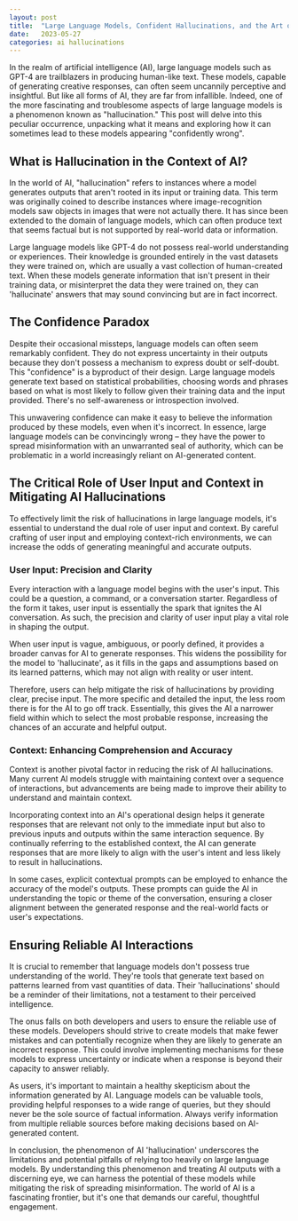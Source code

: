 ```yaml
---
layout: post
title:  "Large Language Models, Confident Hallucinations, and the Art of Being Convincingly Wrong"
date:   2023-05-27
categories: ai hallucinations
---
```


In the realm of artificial intelligence (AI), large language models such as GPT-4 are trailblazers in producing human-like text. These models, capable of generating creative responses, can often seem uncannily perceptive and insightful. But like all forms of AI, they are far from infallible. Indeed, one of the more fascinating and troublesome aspects of large language models is a phenomenon known as "hallucination." This post will delve into this peculiar occurrence, unpacking what it means and exploring how it can sometimes lead to these models appearing "confidently wrong".

## What is Hallucination in the Context of AI?

In the world of AI, "hallucination" refers to instances where a model generates outputs that aren't rooted in its input or training data. This term was originally coined to describe instances where image-recognition models saw objects in images that were not actually there. It has since been extended to the domain of language models, which can often produce text that seems factual but is not supported by real-world data or information.

Large language models like GPT-4 do not possess real-world understanding or experiences. Their knowledge is grounded entirely in the vast datasets they were trained on, which are usually a vast collection of human-created text. When these models generate information that isn't present in their training data, or misinterpret the data they were trained on, they can 'hallucinate' answers that may sound convincing but are in fact incorrect.

## The Confidence Paradox

Despite their occasional missteps, language models can often seem remarkably confident. They do not express uncertainty in their outputs because they don't possess a mechanism to express doubt or self-doubt. This "confidence" is a byproduct of their design. Large language models generate text based on statistical probabilities, choosing words and phrases based on what is most likely to follow given their training data and the input provided. There's no self-awareness or introspection involved.

This unwavering confidence can make it easy to believe the information produced by these models, even when it's incorrect. In essence, large language models can be convincingly wrong – they have the power to spread misinformation with an unwarranted seal of authority, which can be problematic in a world increasingly reliant on AI-generated content.

## The Critical Role of User Input and Context in Mitigating AI Hallucinations

To effectively limit the risk of hallucinations in large language models, it's essential to understand the dual role of user input and context. By careful crafting of user input and employing context-rich environments, we can increase the odds of generating meaningful and accurate outputs.

### User Input: Precision and Clarity

Every interaction with a language model begins with the user's input. This could be a question, a command, or a conversation starter. Regardless of the form it takes, user input is essentially the spark that ignites the AI conversation. As such, the precision and clarity of user input play a vital role in shaping the output.

When user input is vague, ambiguous, or poorly defined, it provides a broader canvas for AI to generate responses. This widens the possibility for the model to 'hallucinate', as it fills in the gaps and assumptions based on its learned patterns, which may not align with reality or user intent.

Therefore, users can help mitigate the risk of hallucinations by providing clear, precise input. The more specific and detailed the input, the less room there is for the AI to go off track. Essentially, this gives the AI a narrower field within which to select the most probable response, increasing the chances of an accurate and helpful output.

### Context: Enhancing Comprehension and Accuracy

Context is another pivotal factor in reducing the risk of AI hallucinations. Many current AI models struggle with maintaining context over a sequence of interactions, but advancements are being made to improve their ability to understand and maintain context.

Incorporating context into an AI's operational design helps it generate responses that are relevant not only to the immediate input but also to previous inputs and outputs within the same interaction sequence. By continually referring to the established context, the AI can generate responses that are more likely to align with the user's intent and less likely to result in hallucinations.

In some cases, explicit contextual prompts can be employed to enhance the accuracy of the model's outputs. These prompts can guide the AI in understanding the topic or theme of the conversation, ensuring a closer alignment between the generated response and the real-world facts or user's expectations.

## Ensuring Reliable AI Interactions

It is crucial to remember that language models don't possess true understanding of the world. They're tools that generate text based on patterns learned from vast quantities of data. Their 'hallucinations' should be a reminder of their limitations, not a testament to their perceived intelligence.

The onus falls on both developers and users to ensure the reliable use of these models. Developers should strive to create models that make fewer mistakes and can potentially recognize when they are likely to generate an incorrect response. This could involve implementing mechanisms for these models to express uncertainty or indicate when a response is beyond their capacity to answer reliably.

As users, it's important to maintain a healthy skepticism about the information generated by AI. Language models can be valuable tools, providing helpful responses to a wide range of queries, but they should never be the sole source of factual information. Always verify information from multiple reliable sources before making decisions based on AI-generated content.

In conclusion, the phenomenon of AI 'hallucination' underscores the limitations and potential pitfalls of relying too heavily on large language models. By understanding this phenomenon and treating AI outputs with a discerning eye, we can harness the potential of these models while mitigating the risk of spreading misinformation. The world of AI is a fascinating frontier, but it's one that demands our careful, thoughtful engagement.